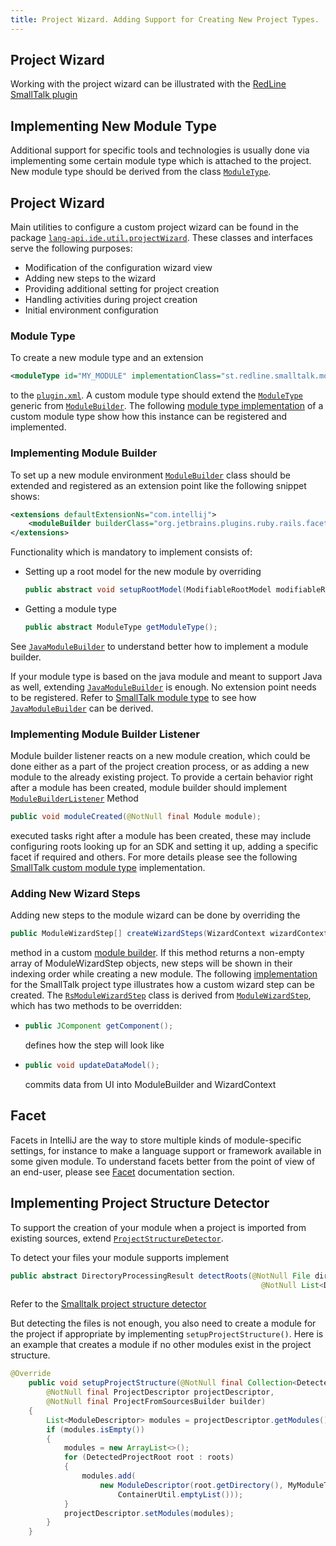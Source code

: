 ```yaml
---
title: Project Wizard. Adding Support for Creating New Project Types.
---
```

<!-- Copyright 2000-2020 JetBrains s.r.o. and other contributors. Use of this source code is governed by the Apache 2.0 license that can be found in the LICENSE file. -->

## Project Wizard

Working with the project wizard can be illustrated with the [RedLine SmallTalk plugin](https://github.com/bulenkov/RedlineSmalltalk)

## Implementing New Module Type

Additional support for specific tools and technologies is usually done via implementing some certain module type which is attached to the project.
New module type should be derived from the class [`ModuleType`](upsource:///platform/lang-api/src/com/intellij/openapi/module/ModuleType.java).


## Project Wizard

Main utilities to configure a custom project wizard can be found in the package [`lang-api.ide.util.projectWizard`](upsource:///platform/lang-api/src/com/intellij/ide/util/projectWizard).
These classes and interfaces serve the following purposes:

* Modification of the configuration wizard view
* Adding new steps to the wizard
* Providing additional setting for project creation
* Handling activities during project creation
* Initial environment configuration

### Module Type

To create a new module type and an extension

```xml
<moduleType id="MY_MODULE" implementationClass="st.redline.smalltalk.module.MyModuleType"/>
```

to the [`plugin.xml`](https://github.com/bulenkov/RedlineSmalltalk/blob/master/resources/META-INF/plugin.xml).
A custom module type should extend the [`ModuleType`](upsource:///platform/lang-api/src/com/intellij/openapi/module/ModuleType.java) generic from [`ModuleBuilder`](upsource:///platform/lang-api/src/com/intellij/ide/util/projectWizard/ModuleBuilder.java).
The following [module type implementation](https://github.com/bulenkov/RedlineSmalltalk/blob/master/src/st/redline/smalltalk/module/RsModuleType.java) of a custom module type show how this instance can be registered and implemented.

### Implementing Module Builder

To set up a new module environment [`ModuleBuilder`](upsource:///platform/lang-api/src/com/intellij/ide/util/projectWizard/ModuleBuilder.java) class should be extended and registered as an extension point like the following snippet shows:

```xml
<extensions defaultExtensionNs="com.intellij">
    <moduleBuilder builderClass="org.jetbrains.plugins.ruby.rails.facet.versions.MyModuleBuilder"/>
</extensions>
```

Functionality which is mandatory to implement consists of:

* Setting up a root model for the new module by overriding
  ```java
  public abstract void setupRootModel(ModifiableRootModel modifiableRootModel) throws ConfigurationException;
  ```
* Getting a module type
  ```java
  public abstract ModuleType getModuleType();
  ```

See [`JavaModuleBuilder`](upsource:///java/openapi/src/com/intellij/ide/util/projectWizard/JavaModuleBuilder.java) to understand better how to implement a module builder.

If your module type is based on the java module and meant to support Java as well, extending [`JavaModuleBuilder`](upsource:///java/openapi/src/com/intellij/ide/util/projectWizard/JavaModuleBuilder.java) is enough.
No extension point needs to be registered.
Refer to [SmallTalk module type](https://github.com/bulenkov/RedlineSmalltalk/blob/master/src/st/redline/smalltalk/module/RsModuleType.java) to see how [`JavaModuleBuilder`](upsource:///java/openapi/src/com/intellij/ide/util/projectWizard/JavaModuleBuilder.java) can be derived.

### Implementing Module Builder Listener

Module builder listener reacts on a new module creation, which could be done either as a part of the project creation process, or as adding a new module to the already existing project.
To provide a certain behavior right after a module has been created, module builder should implement [`ModuleBuilderListener`](upsource:///platform/lang-api/src/com/intellij/ide/util/projectWizard/ModuleBuilderListener.java)
Method

```java
public void moduleCreated(@NotNull final Module module);
```

executed tasks right after a module has been created, these may include configuring roots looking up for an SDK and setting it up, adding a specific facet if required and others.
For more details please see the following [SmallTalk custom module type](https://github.com/bulenkov/RedlineSmalltalk/blob/master/src/st/redline/smalltalk/module/RsModuleType.java) implementation.

### Adding New Wizard Steps

Adding new steps to the module wizard can be done by overriding the

```java
public ModuleWizardStep[] createWizardSteps(WizardContext wizardContext, ModulesProvider modulesProvider);
```

method in a custom [module builder](https://github.com/bulenkov/RedlineSmalltalk/blob/master/src/st/redline/smalltalk/module/RsModuleBuilder.java).
If this method returns a non-empty array of ModuleWizardStep objects, new steps will be shown in their indexing order while creating a new module.
The following [implementation](https://github.com/bulenkov/RedlineSmalltalk/blob/master/src/st/redline/smalltalk/module/RsModuleWizardStep.java) for the SmallTalk project type illustrates how a custom wizard step can be created.
The [`RsModuleWizardStep`](https://github.com/bulenkov/RedlineSmalltalk/blob/master/src/st/redline/smalltalk/module/RsModuleWizardStep.java) class is derived from [`ModuleWizardStep`](upsource:///platform/lang-api/src/com/intellij/ide/util/projectWizard/ModuleWizardStep.java), which has two methods to be overridden:

* ```java
  public JComponent getComponent();
  ```
  defines how the step will look like
* ```java
  public void updateDataModel();
  ```
  commits data from UI into ModuleBuilder and WizardContext

## Facet

Facets in IntelliJ are the way to store multiple kinds of module-specific settings, for instance to make a language support or framework available in some given module.
To understand facets better from the point of view of an end-user, please see [Facet](/reference_guide/project_model/facet.md) documentation section.


## Implementing Project Structure Detector

To support the creation of your module when a project is imported from existing sources, extend [`ProjectStructureDetector`](upsource:///java/idea-ui/src/com/intellij/ide/util/projectWizard/importSources/ProjectStructureDetector.java).

To detect your files your module supports implement

```java
public abstract DirectoryProcessingResult detectRoots(@NotNull File dir, @NotNull File[] children, @NotNull File base,
                                                        @NotNull List<DetectedProjectRoot> result);
```

Refer to the [Smalltalk project structure detector](https://github.com/bulenkov/RedlineSmalltalk/blob/master/src/st/redline/smalltalk/module/RsProjectStructureDetector.java)

But detecting the files is not enough, you also need to create a module for the project if appropriate by implementing `setupProjectStructure()`.
Here is an example that creates a module if no other modules exist in the project structure.

```java
@Override
    public void setupProjectStructure(@NotNull final Collection<DetectedProjectRoot> roots,
        @NotNull final ProjectDescriptor projectDescriptor,
        @NotNull final ProjectFromSourcesBuilder builder)
    {
        List<ModuleDescriptor> modules = projectDescriptor.getModules();
        if (modules.isEmpty())
        {
            modules = new ArrayList<>();
            for (DetectedProjectRoot root : roots)
            {
                modules.add(
                    new ModuleDescriptor(root.getDirectory(), MyModuleType.getInstance(),
                        ContainerUtil.emptyList()));
            }
            projectDescriptor.setModules(modules);
        }
    }
```
